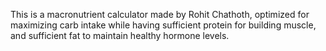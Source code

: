 This is a macronutrient calculator made by Rohit Chathoth, optimized for maximizing carb intake while having sufficient protein for building muscle,
and sufficient fat to maintain healthy hormone levels.
